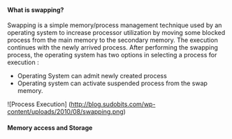 #### What is swapping? 

Swapping is a simple memory/process management technique used by an 
operating system to increase processor utilization by moving some blocked process from the main memory to the secondary memory. The execution continues with the newly arrived process. After performing the swapping process, the operating system has two options in selecting a process for execution :
 * Operating System can admit newly created process
 * Operating system can activate suspended process from the swap memory.
 
 ![Process Execution] (http://blog.sudobits.com/wp-content/uploads/2010/08/swapping.png)

#### Memory access and Storage

